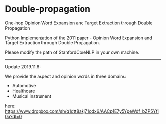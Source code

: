 # Double-propagation
One-hop Opinion Word Expansion and Target Extraction through Double Propagation

Python Implementation of the 2011 paper - Opinion Word Expansion and Target
Extraction through Double Propagation.

Please modify the path of StanfordCoreNLP in your own machine.

---
Update 2019.11.6:

We provide the aspect and opinion words in three domains:
- Automotive
- Healthcare
- Musical instrument

here: https://www.dropbox.com/sh/q1dtt8akj71odx6/AACp1E7y5YpeWdf_bZP5Yfi0a?dl=0

